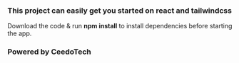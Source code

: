 ### This project can easily get you started on react and tailwindcss

Download the code & run **npm install** to install dependencies before starting the app.

### Powered by CeedoTech
